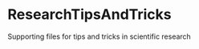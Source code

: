 ResearchTipsAndTricks
=====================

Supporting files for tips and tricks in scientific research

